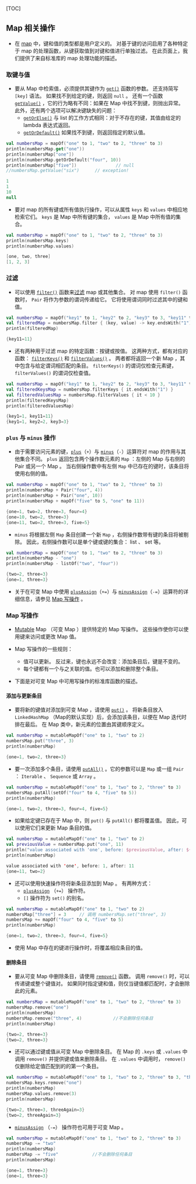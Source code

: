 [TOC]

## Map 相关操作

* 在 [map](https://www.kotlincn.net/docs/reference/collections-overview.html#map) 中，键和值的类型都是用户定义的。 对基于键的访问启用了各种特定于 map 的处理函数，从键获取值到对键和值进行单独过滤。 在此页面上，我们提供了来自标准库的 map 处理功能的描述。

### 取键与值

* 要从 Map 中检索值，必须提供其键作为 [`get()`](https://kotlinlang.org/api/latest/jvm/stdlib/kotlin.collections/-map/get.html) 函数的参数。 还支持简写 `[key]` 语法。 如果找不到给定的键，则返回 `null` 。 还有一个函数 [`getValue()`](https://kotlinlang.org/api/latest/jvm/stdlib/kotlin.collections/get-value.html) ，它的行为略有不同：如果在 Map 中找不到键，则抛出异常。 此外，还有两个选项可以解决键缺失的问题：
  * [`getOrElse()`](https://kotlinlang.org/api/latest/jvm/stdlib/kotlin.collections/get-or-else.html) 与 list 的工作方式相同：对于不存在的键，其值由给定的 lambda 表达式返回。
  * [`getOrDefault()`](https://kotlinlang.org/api/latest/jvm/stdlib/kotlin.collections/get-or-default.html) 如果找不到键，则返回指定的默认值。

```kotlin
val numbersMap = mapOf("one" to 1, "two" to 2, "three" to 3)
println(numbersMap.get("one"))
println(numbersMap["one"])
println(numbersMap.getOrDefault("four", 10))
println(numbersMap["five"])               // null
//numbersMap.getValue("six")      // exception!

1
1
10
null
```

* 要对 map 的所有键或所有值执行操作，可以从属性 `keys` 和 `values` 中相应地检索它们。 `keys` 是 Map 中所有键的集合， `values` 是 Map 中所有值的集合。

```kotlin
val numbersMap = mapOf("one" to 1, "two" to 2, "three" to 3)
println(numbersMap.keys)
println(numbersMap.values)

[one, two, three]
[1, 2, 3]
```

### 过滤

* 可以使用 [`filter()`](https://kotlinlang.org/api/latest/jvm/stdlib/kotlin.collections/filter.html) 函数来[过滤](https://www.kotlincn.net/docs/reference/collection-filtering.html) map 或其他集合。 对 map 使用 `filter()` 函数时， `Pair` 将作为参数的谓词传递给它。 它将使用谓词同时过滤其中的键和值。

```kotlin
val numbersMap = mapOf("key1" to 1, "key2" to 2, "key3" to 3, "key11" to 11)
val filteredMap = numbersMap.filter { (key, value) -> key.endsWith("1") && value > 10}
println(filteredMap)

{key11=11}
```

* 还有两种用于过滤 map 的特定函数：按键或按值。 这两种方式，都有对应的函数： [`filterKeys()`](https://kotlinlang.org/api/latest/jvm/stdlib/kotlin.collections/filter-keys.html) 和 [`filterValues()`](https://kotlinlang.org/api/latest/jvm/stdlib/kotlin.collections/filter-values.html) 。 两者都将返回一个新 Map ，其中包含与给定谓词相匹配的条目。 `filterKeys()` 的谓词仅检查元素键， `filterValues()` 的谓词仅检查值。

```kotlin
val numbersMap = mapOf("key1" to 1, "key2" to 2, "key3" to 3, "key11" to 11)
val filteredKeysMap = numbersMap.filterKeys { it.endsWith("1") }
val filteredValuesMap = numbersMap.filterValues { it < 10 }
println(filteredKeysMap)
println(filteredValuesMap)

{key1=1, key11=11}
{key1=1, key2=2, key3=3}
```

### `plus` 与 `minus` 操作

* 由于需要访问元素的键，[`plus`](https://kotlinlang.org/api/latest/jvm/stdlib/kotlin.collections/plus.html)（`+`）与 [`minus`](https://kotlinlang.org/api/latest/jvm/stdlib/kotlin.collections/minus.html)（`-`）运算符对 map 的作用与其他集合不同。 `plus` 返回包含两个操作数元素的 `Map` ：左侧的 Map 与右侧的 Pair 或另一个 Map 。 当右侧操作数中有左侧 `Map` 中已存在的键时，该条目将使用右侧的值。

```kotlin
val numbersMap = mapOf("one" to 1, "two" to 2, "three" to 3)
println(numbersMap + Pair("four", 4))
println(numbersMap + Pair("one", 10))
println(numbersMap + mapOf("five" to 5, "one" to 11))

{one=1, two=2, three=3, four=4}
{one=10, two=2, three=3}
{one=11, two=2, three=3, five=5}
```

* `minus` 将根据左侧 `Map` 条目创建一个新 `Map` ，右侧操作数带有键的条目将被剔除。 因此，右侧操作数可以是单个键或键的集合： list 、 set 等。

```kotlin
val numbersMap = mapOf("one" to 1, "two" to 2, "three" to 3)
println(numbersMap - "one")
println(numbersMap - listOf("two", "four"))

{two=2, three=3}
{one=1, three=3}
```

* 关于在可变 Map 中使用 [`plusAssign`](https://kotlinlang.org/api/latest/jvm/stdlib/kotlin.collections/plus-assign.html)（`+=`）与 [`minusAssign`](https://kotlinlang.org/api/latest/jvm/stdlib/kotlin.collections/minus-assign.html)（`-=`）运算符的详细信息，请参见 [Map 写操作](https://www.kotlincn.net/docs/reference/map-operations.html#map-写操作) 。

### Map 写操作

* [Mutable](https://www.kotlincn.net/docs/reference/collections-overview.html#集合类型) Map （可变 Map ）提供特定的 Map 写操作。 这些操作使你可以使用键来访问或更改 Map 值。

* Map 写操作的一些规则：
  * 值可以更新。 反过来，键也永远不会改变：添加条目后，键是不变的。
  * 每个键都有一个与之关联的值。也可以添加和删除整个条目。

* 下面是对可变 Map 中可用写操作的标准库函数的描述。

#### 添加与更新条目

* 要将新的键值对添加到可变 Map ，请使用 [`put()`](https://kotlinlang.org/api/latest/jvm/stdlib/kotlin.collections/-mutable-map/put.html) 。 将新条目放入 `LinkedHashMap` （Map的默认实现）后，会添加该条目，以便在 Map 迭代时排在最后。 在 Map 类中，新元素的位置由其键顺序定义。

```kotlin
val numbersMap = mutableMapOf("one" to 1, "two" to 2)
numbersMap.put("three", 3)
println(numbersMap)

{one=1, two=2, three=3}
```

* 要一次添加多个条目，请使用 [`putAll()`](https://kotlinlang.org/api/latest/jvm/stdlib/kotlin.collections/put-all.html) 。它的参数可以是 `Map` 或一组 `Pair` ： `Iterable` 、 `Sequence` 或 `Array` 。

```kotlin
val numbersMap = mutableMapOf("one" to 1, "two" to 2, "three" to 3)
numbersMap.putAll(setOf("four" to 4, "five" to 5))
println(numbersMap)

{one=1, two=2, three=3, four=4, five=5}
```

* 如果给定键已存在于 Map 中，则 `put()` 与 `putAll()` 都将覆盖值。 因此，可以使用它们来更新 Map 条目的值。

```kotlin
val numbersMap = mutableMapOf("one" to 1, "two" to 2)
val previousValue = numbersMap.put("one", 11)
println("value associated with 'one', before: $previousValue, after: ${numbersMap["one"]}")
println(numbersMap)

value associated with 'one', before: 1, after: 11
{one=11, two=2}
```

* 还可以使用快速操作符将新条目添加到 Map 。 有两种方式：
  * [`plusAssign`](https://kotlinlang.org/api/latest/jvm/stdlib/kotlin.collections/plus-assign.html) （`+=`） 操作符。
  * `[]` 操作符为 `set()` 的别名。

```kotlin
val numbersMap = mutableMapOf("one" to 1, "two" to 2)
numbersMap["three"] = 3     // 调用 numbersMap.set("three", 3)
numbersMap += mapOf("four" to 4, "five" to 5)
println(numbersMap)

{one=1, two=2, three=3, four=4, five=5}
```

* 使用 Map 中存在的键进行操作时，将覆盖相应条目的值。

#### 删除条目

* 要从可变 Map 中删除条目，请使用 [`remove()`](https://kotlinlang.org/api/latest/jvm/stdlib/kotlin.collections/-mutable-map/remove.html) 函数。 调用 `remove()` 时，可以传递键或整个键值对。 如果同时指定键和值，则仅当键值都匹配时，才会删除此的元素。

```kotlin
val numbersMap = mutableMapOf("one" to 1, "two" to 2, "three" to 3)
numbersMap.remove("one")
println(numbersMap)
numbersMap.remove("three", 4)            //不会删除任何条目
println(numbersMap)

{two=2, three=3}
{two=2, three=3}
```

* 还可以通过键或值从可变 Map 中删除条目。 在 Map 的 `.keys` 或 `.values` 中调用 `remove()` 并提供键或值来删除条目。 在 `.values` 中调用时， `remove()` 仅删除给定值匹配到的的第一个条目。

```kotlin
val numbersMap = mutableMapOf("one" to 1, "two" to 2, "three" to 3, "threeAgain" to 3)
numbersMap.keys.remove("one")
println(numbersMap)
numbersMap.values.remove(3)
println(numbersMap)

{two=2, three=3, threeAgain=3}
{two=2, threeAgain=3}
```

* [`minusAssign`](https://kotlinlang.org/api/latest/jvm/stdlib/kotlin.collections/minus-assign.html) （`-=`） 操作符也可用于可变 Map 。

```kotlin
val numbersMap = mutableMapOf("one" to 1, "two" to 2, "three" to 3)
numbersMap -= "two"
println(numbersMap)
numbersMap -= "five"             //不会删除任何条目
println(numbersMap)

{one=1, three=3}
{one=1, three=3}
```